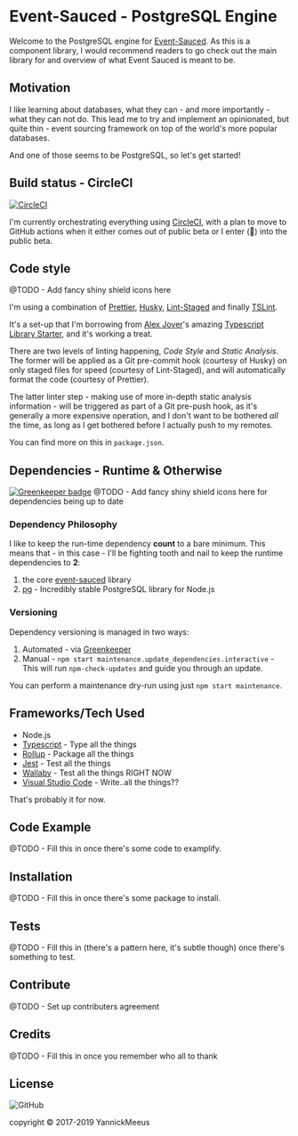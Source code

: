 


# Event-Sauced - PostgreSQL Engine

Welcome to the PostgreSQL engine for [Event-Sauced](https://github.com/YannickMeeus/event-sauced-ts).
As this is a component library, I would recommend readers to go check out the main library for
and overview of what Event Sauced is meant to be.

## Motivation

I like learning about databases, what they can - and more importantly - what they can not do.
This lead me to try and implement an opinionated, but quite thin - event sourcing framework
on top of the world's more popular databases.

And one of those seems to be PostgreSQL, so let's get started!

## Build status - CircleCI

[![CircleCI](https://img.shields.io/circleci/build/gh/YannickMeeus/event-sauced-ts-postgresql.svg?style=flat-square)](https://circleci.com/gh/YannickMeeus/event-sauced-ts-postgresql)

I'm currently orchestrating everything using [CircleCI](https://circleci.com/gh/YannickMeeus/event-sauced-ts-postgresql),
with a plan to move to GitHub actions when it either comes out of public beta or I enter (🙏) into the public beta.

## Code style

@TODO - Add fancy shiny shield icons here

I'm using a combination of [Prettier](https://prettier.io/), [Husky](https://github.com/typicode/husky),
[Lint-Staged](https://github.com/okonet/lint-staged) and finally [TSLint](https://palantir.github.io/tslint/).

It's a set-up that I'm borrowing from [Alex Jover](https://github.com/alexjoverm)'s amazing
[Typescript Library Starter](https://github.com/alexjoverm/typescript-library-starter), and it's working a treat.

There are two levels of linting happening, _Code Style_ and _Static Analysis_.
The former will be applied as a Git pre-commit hook (courtesy of Husky) on only staged files for speed (courtesy of Lint-Staged),
and will automatically format the code (courtesy of Prettier).

The latter linter step - making use of more in-depth static analysis information -  will be triggered as part of a Git pre-push hook, as it's generally a more expensive operation, and I don't want to be
bothered _all_ the time, as long as I get bothered before I actually push to my remotes.

You can find more on this in `package.json`.

## Dependencies - Runtime & Otherwise

[![Greenkeeper badge](https://badges.greenkeeper.io/YannickMeeus/event-sauced-ts-postgresql.svg?style=flat-square)](https://greenkeeper.io/)
@TODO - Add fancy shiny shield icons here for dependencies being up to date
### Dependency Philosophy



I like to keep the run-time dependency **count** to a bare minimum. This means that - in this case - I'll be fighting tooth and nail to keep the
runtime dependencies to **2**:

1. the core [event-sauced](https://github.com/YannickMeeus/event-sauced-ts) library
2. [pg](https://node-postgres.com/) - Incredibly stable PostgreSQL library for Node.js

### Versioning
Dependency versioning is managed in two ways:

1. Automated - via [Greenkeeper](https://greenkeeper.io/)
2. Manual - `npm start maintenance.update_dependencies.interactive` - This will run `npm-check-updates` and guide you through an update.

You can perform a maintenance dry-run using just `npm start maintenance`.

## Frameworks/Tech Used

- Node.js
- [Typescript](https://www.typescriptlang.org/) - Type all the things
- [Rollup](https://rollupjs.org/) - Package all the things
- [Jest](https://jestjs.io/) - Test all the things
- [Wallaby](https://wallabyjs.com/) - Test all the things RIGHT NOW
- [Visual Studio Code](https://code.visualstudio.com/) - Write..all the things??

That's probably it for now.

## Code Example

@TODO - Fill this in once there's some code to examplify.

## Installation

@TODO - Fill this in once there's some package to install.

## Tests

@TODO - Fill this in (there's a pattern here, it's subtle though) once there's something to test.

## Contribute

@TODO - Set up contributers agreement

## Credits

@TODO - Fill this in once you remember who all to thank

## License

![GitHub](https://img.shields.io/github/license/yannickmeeus/event-sauced-ts-postgresql.svg?logoColor=brightgreen&style=flat-square)

copyright © 2017-2019 YannickMeeus

